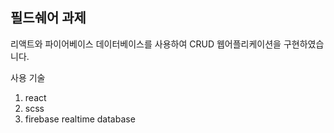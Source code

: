 ## 필드쉐어 과제

리액트와 파이어베이스 데이터베이스를 사용하여 CRUD 웹어플리케이션을 구현하였습니다.

사용 기술
1. react
2. scss
3. firebase realtime database
